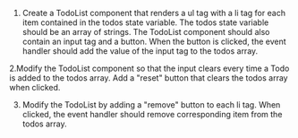 1. Create a TodoList component that renders a ul tag with a li tag for each item contained in the todos state variable.
The todos state variable should be an array of strings.
The TodoList component should also contain an input tag and a button.
When the button is clicked, the event handler should add the value of the input tag to the todos array.

2.Modify the TodoList component so that the input clears every time a Todo is added to the todos array. Add a "reset" button that clears the todos array when clicked.

3. Modify the TodoList by adding a "remove" button to each li tag.
When clicked, the event handler should remove corresponding item from the todos array.

